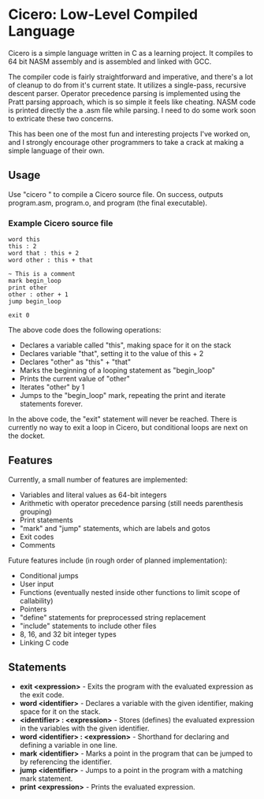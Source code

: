 # Cicero: Low-Level Compiled Language
Cicero is a simple language written in C as a learning project. It compiles to 64 bit NASM assembly and is assembled and linked with GCC.

The compiler code is fairly straightforward and imperative, and there's a lot of cleanup to do from it's current state. It utilizes a single-pass, recursive descent parser. Operator precedence parsing is implemented using the Pratt parsing approach, which is so simple it feels like cheating. NASM code is printed directly the a .asm file while parsing. I need to do some work soon to extricate these two concerns.

This has been one of the most fun and interesting projects I've worked on, and I strongly encourage other programmers to take a crack at making a simple language of their own.
## Usage
Use "cicero <filename>" to compile a Cicero source file. On success, outputs program.asm, program.o, and program (the final executable).
### Example Cicero source file
```
word this
this : 2
word that : this + 2
word other : this + that

~ This is a comment
mark begin_loop
print other
other : other + 1
jump begin_loop

exit 0
```
The above code does the following operations:
- Declares a variable called "this", making space for it on the stack
- Declares variable "that", setting it to the value of this + 2
- Declares "other" as "this" + "that"
- Marks the beginning of a looping statement as "begin_loop"
- Prints the current value of "other"
- Iterates "other" by 1
- Jumps to the "begin_loop" mark, repeating the print and iterate statements forever.

In the above code, the "exit" statement will never be reached. There is currently no way to exit a loop in Cicero, but conditional loops are next on the docket.
## Features
Currently, a small number of features are implemented:
- Variables and literal values as 64-bit integers
- Arithmetic with operator precedence parsing (still needs parenthesis grouping)
- Print statements
- "mark" and "jump" statements, which are labels and gotos
- Exit codes
- Comments

Future features include (in rough order of planned implementation):
- Conditional jumps
- User input
- Functions (eventually nested inside other functions to limit scope of callability)
- Pointers
- "define" statements for preprocessed string replacement
- "include" statements to include other files
- 8, 16, and 32 bit integer types
- Linking C code
## Statements
- **exit \<expression>** - Exits the program with the evaluated expression as the exit code.
- **word \<identifier>** - Declares a variable with the given identifier, making space for it on the stack.
- **\<identifier> : \<expression>** - Stores (defines) the evaluated expression in the variables with the given identifier.
- **word \<identifier> : \<expression>** - Shorthand for declaring and defining a variable in one line.
- **mark \<identifier>** - Marks a point in the program that can be jumped to by referencing the identifier.
- **jump \<identifier>** - Jumps to a point in the program with a matching mark statement.
- **print \<expression>** - Prints the evaluated expression.
